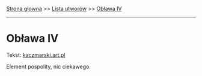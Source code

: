 [Strona głowna](../index.md) >> [Lista utworów](../list.md) >> [Obława IV](370.md)

---

# Obława IV

Tekst: [kaczmarski.art.pl](https://www.kaczmarski.art.pl/tworczosc/wiersze/oblawa-iv/)

Element pospolity, nic ciekawego.